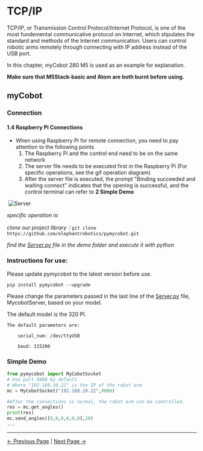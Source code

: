 # TCP/IP

TCP/IP, or Transmission Control Protocol/Internet Protocol, is one of the most fundemental communicative protocol on Internet, which stipulates the standard and methods of the Internet communication. Users can control robotic arms remotely through connecting with IP address instead of the USB port.

In this chapter, myCobot 280 M5 is used as an example for explanation.

**Make sure that M5Stack-basic and Atom are both burnt before using.**

## myCobot

### Connection


#### 1.4 Raspberry Pi Connections

- When using Raspberry Pi for remote connection, you need to pay attention to the following points
  1. The Raspberry Pi and the control end need to be on the same network
  2. The server file needs to be executed first in the Raspberry Pi (For specific operations, see the gif operation diagram)
  3. After the server file is executed, the prompt "Binding succeeded and waiting connect" indicates that the opening is successful, and the control terminal can refer to **2 Simple Demo**

​	![Server](../../resources/10-ApplicationBasePython/TCPIP/Server.gif)

*specific operation is:*

*clone our project library：*`git clone https://github.com/elephantrobotics/pymycobot.git`

*find the [Server.py](https://github.com/elephantrobotics/pymycobot/blob/main/demo/Server.py) file in the demo folder and execute it with python*

### Instructions for use:

Please update pymycobot to the latest version before use.

`pip install pymycobot --upgrade`


Please change the parameters passed in the last line of the [Server.py](https://github.com/elephantrobotics/pymycobot/blob/main/demo/Server.py) file, MycobotServer, based on your model.


The default model is the 320 PI.

    The default parameters are: 

        serial_num: /dev/ttyUSB

        baud: 115200

### Simple Demo

```python
from pymycobot import MyCobotSocket
# Use port 9000 by default
# Where "192.168.10.22" is the IP of the robot arm
mc = MyCobotSocket("192.168.10.22",9000)

#After the connections is normal, the robot arm can be controlled.
res = mc.get_angles()
print(res)
mc.send_angles([0,0,0,0,0,0],20)
...
```

---

[← Previous Page](2_API.md) | [Next Page →](4_drag.md)